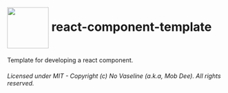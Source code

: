 # <img align="center" src="https://avatars.githubusercontent.com/u/103569663" width="96" height="96" /> react-component-template

Template for developing a react component.

###### Licensed under MIT - Copyright (c) No Vaseline (a.k.a, Mob Dee). All rights reserved.
